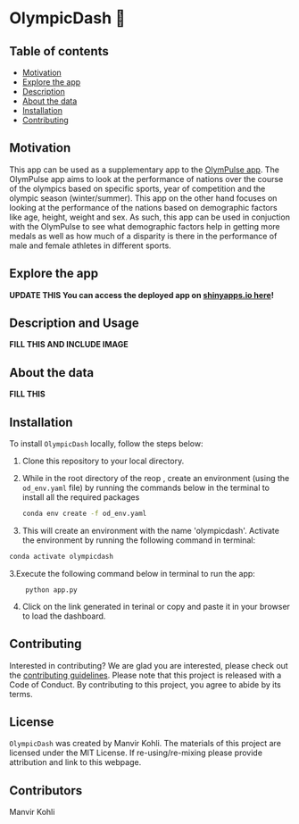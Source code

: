 # OlympicDash 🥇

## Table of contents

- [Motivation](#motivation)
- [Explore the app](#explore-the-app)
- [Description](#description)
- [About the data](#about-the-data)
- [Installation](#installation)
- [Contributing](#contributing)

## Motivation

This app can be used as a supplementary app to the [OlymPulse app](https://tetrahydrofuran.shinyapps.io/olympulse/). The OlymPulse app aims to look at the performance of nations over the course of the olympics based on specific sports,  year of competition and the olympic season (winter/summer). This app on the other hand focuses on looking at the performance of the nations based on demographic factors like age, height, weight and sex. As such, this app can be used in conjuction with the OlymPulse to see what demographic factors help in getting more medals as well as how much of a disparity is there in the performance of male and female athletes in different sports.

## Explore the app

**UPDATE THIS You can access the deployed app on [shinyapps.io here](https://tetrahydrofuran.shinyapps.io/olympulse/)!**

## Description and Usage

**FILL THIS AND INCLUDE IMAGE**

## About the data

**FILL THIS**
## Installation

To install `OlympicDash` locally, follow the steps below:

1. Clone this repository to your local directory.

2. While in the root directory of the reop , create an environment (using the `od_env.yaml` file) by running the commands below in the terminal to install all the required packages

    ``` bash
    conda env create -f od_env.yaml
    ```

3. This will create an environment with the name 'olympicdash'. Activate the environment by running the following command in terminal:

  ```bash
  conda activate olympicdash
  ```

3.Execute the following command below in terminal to run the app:

        python app.py

4. Click on the link generated in terinal or copy and paste it in your browser to load the dashboard.

## Contributing

Interested in contributing? We are glad you are interested, please check out the [contributing guidelines](https://github.com/manvirsingh96/OlympicDash/blob/main/CONTRIBUTING.md). Please note that this project is released with a Code of Conduct. By contributing to this project, you agree to abide by its terms.

## License

`OlympicDash` was created by Manvir Kohli. The materials of this project are licensed under the MIT License. If re-using/re-mixing please provide attribution and link to this webpage.

## Contributors
 Manvir Kohli